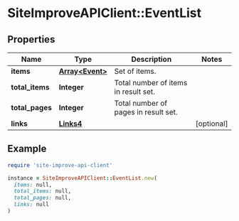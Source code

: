 # SiteImproveAPIClient::EventList

## Properties

| Name | Type | Description | Notes |
| ---- | ---- | ----------- | ----- |
| **items** | [**Array&lt;Event&gt;**](Event.md) | Set of items. |  |
| **total_items** | **Integer** | Total number of items in result set. |  |
| **total_pages** | **Integer** | Total number of pages in result set. |  |
| **links** | [**Links4**](Links4.md) |  | [optional] |

## Example

```ruby
require 'site-improve-api-client'

instance = SiteImproveAPIClient::EventList.new(
  items: null,
  total_items: null,
  total_pages: null,
  links: null
)
```

